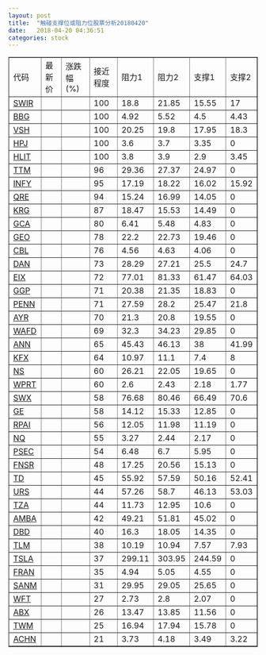 ```yaml
---
layout: post
title:  "触碰支撑位或阻力位股票分析20180420"
date:   2018-04-20 04:36:51
categories: stock
---
```

<script type="text/javascript">
var stockList = []
stockList.push('gb_swir');
stockList.push('gb_bbg');
stockList.push('gb_vsh');
stockList.push('gb_hpj');
stockList.push('gb_hlit');
stockList.push('gb_ttm');
stockList.push('gb_infy');
stockList.push('gb_qre');
stockList.push('gb_krg');
stockList.push('gb_gca');
stockList.push('gb_geo');
stockList.push('gb_cbl');
stockList.push('gb_dan');
stockList.push('gb_eix');
stockList.push('gb_ggp');
stockList.push('gb_penn');
stockList.push('gb_ayr');
stockList.push('gb_wafd');
stockList.push('gb_ann');
stockList.push('gb_kfx');
stockList.push('gb_ns');
stockList.push('gb_wprt');
stockList.push('gb_swx');
stockList.push('gb_ge');
stockList.push('gb_rpai');
stockList.push('gb_nq');
stockList.push('gb_psec');
stockList.push('gb_fnsr');
stockList.push('gb_td');
stockList.push('gb_urs');
stockList.push('gb_tza');
stockList.push('gb_amba');
stockList.push('gb_dbd');
stockList.push('gb_tlm');
stockList.push('gb_tsla');
stockList.push('gb_fran');
stockList.push('gb_sanm');
stockList.push('gb_wft');
stockList.push('gb_abx');
stockList.push('gb_twm');
stockList.push('gb_achn');
</script>
<table border="1">
 <tr>
 <td>代码</td>
 <td>最新价</td>
 <td>涨跌幅(%)</td>
 <td>接近程度</td>
 <td>阻力1</td>
 <td>阻力2</td>
 <td>支撑1</td>
 <td>支撑2</td>
</tr>
  <tr id="swir" class="green">
  <td><a href="http://stock.finance.sina.com.cn/usstock/quotes/SWIR.html" target="_blank">SWIR</a></td><td></td><td></td><td>100</td><td>18.8</td><td>21.85</td><td>15.55</td><td>17</td></tr>
  <tr id="bbg" class="red">
  <td><a href="http://stock.finance.sina.com.cn/usstock/quotes/BBG.html" target="_blank">BBG</a></td><td></td><td></td><td>100</td><td>4.92</td><td>5.52</td><td>4.5</td><td>4.43</td></tr>
  <tr id="vsh" class="green">
  <td><a href="http://stock.finance.sina.com.cn/usstock/quotes/VSH.html" target="_blank">VSH</a></td><td></td><td></td><td>100</td><td>20.25</td><td>19.8</td><td>17.95</td><td>18.3</td></tr>
  <tr id="hpj" class="red">
  <td><a href="http://stock.finance.sina.com.cn/usstock/quotes/HPJ.html" target="_blank">HPJ</a></td><td></td><td></td><td>100</td><td>3.6</td><td>3.7</td><td>3.35</td><td>0</td></tr>
  <tr id="hlit" class="red">
  <td><a href="http://stock.finance.sina.com.cn/usstock/quotes/HLIT.html" target="_blank">HLIT</a></td><td></td><td></td><td>100</td><td>3.8</td><td>3.9</td><td>2.9</td><td>3.45</td></tr>
  <tr id="ttm" class="green">
  <td><a href="http://stock.finance.sina.com.cn/usstock/quotes/TTM.html" target="_blank">TTM</a></td><td></td><td></td><td>96</td><td>29.36</td><td>27.37</td><td>24.97</td><td>0</td></tr>
  <tr id="infy" class="red">
  <td><a href="http://stock.finance.sina.com.cn/usstock/quotes/INFY.html" target="_blank">INFY</a></td><td></td><td></td><td>95</td><td>17.19</td><td>18.22</td><td>16.02</td><td>15.92</td></tr>
  <tr id="qre" class="red">
  <td><a href="http://stock.finance.sina.com.cn/usstock/quotes/QRE.html" target="_blank">QRE</a></td><td></td><td></td><td>94</td><td>15.24</td><td>16.99</td><td>14.05</td><td>0</td></tr>
  <tr id="krg" class="green">
  <td><a href="http://stock.finance.sina.com.cn/usstock/quotes/KRG.html" target="_blank">KRG</a></td><td></td><td></td><td>87</td><td>18.47</td><td>15.53</td><td>14.49</td><td>0</td></tr>
  <tr id="gca" class="green">
  <td><a href="http://stock.finance.sina.com.cn/usstock/quotes/GCA.html" target="_blank">GCA</a></td><td></td><td></td><td>80</td><td>6.41</td><td>5.48</td><td>4.83</td><td>0</td></tr>
  <tr id="geo" class="red">
  <td><a href="http://stock.finance.sina.com.cn/usstock/quotes/GEO.html" target="_blank">GEO</a></td><td></td><td></td><td>78</td><td>22.2</td><td>22.73</td><td>19.46</td><td>0</td></tr>
  <tr id="cbl" class="green">
  <td><a href="http://stock.finance.sina.com.cn/usstock/quotes/CBL.html" target="_blank">CBL</a></td><td></td><td></td><td>76</td><td>4.56</td><td>4.63</td><td>4.06</td><td>0</td></tr>
  <tr id="dan" class="green">
  <td><a href="http://stock.finance.sina.com.cn/usstock/quotes/DAN.html" target="_blank">DAN</a></td><td></td><td></td><td>73</td><td>28.29</td><td>27.21</td><td>25.5</td><td>24.7</td></tr>
  <tr id="eix" class="green">
  <td><a href="http://stock.finance.sina.com.cn/usstock/quotes/EIX.html" target="_blank">EIX</a></td><td></td><td></td><td>72</td><td>77.01</td><td>81.33</td><td>61.47</td><td>64.03</td></tr>
  <tr id="ggp" class="red">
  <td><a href="http://stock.finance.sina.com.cn/usstock/quotes/GGP.html" target="_blank">GGP</a></td><td></td><td></td><td>71</td><td>20.38</td><td>21.35</td><td>18.83</td><td>0</td></tr>
  <tr id="penn" class="red">
  <td><a href="http://stock.finance.sina.com.cn/usstock/quotes/PENN.html" target="_blank">PENN</a></td><td></td><td></td><td>71</td><td>27.59</td><td>28.2</td><td>25.47</td><td>21.8</td></tr>
  <tr id="ayr" class="green">
  <td><a href="http://stock.finance.sina.com.cn/usstock/quotes/AYR.html" target="_blank">AYR</a></td><td></td><td></td><td>70</td><td>21.3</td><td>20.8</td><td>19.55</td><td>0</td></tr>
  <tr id="wafd" class="red">
  <td><a href="http://stock.finance.sina.com.cn/usstock/quotes/WAFD.html" target="_blank">WAFD</a></td><td></td><td></td><td>69</td><td>32.3</td><td>34.23</td><td>29.85</td><td>0</td></tr>
  <tr id="ann" class="red">
  <td><a href="http://stock.finance.sina.com.cn/usstock/quotes/ANN.html" target="_blank">ANN</a></td><td></td><td></td><td>65</td><td>45.43</td><td>46.13</td><td>38</td><td>41.99</td></tr>
  <tr id="kfx" class="green">
  <td><a href="http://stock.finance.sina.com.cn/usstock/quotes/KFX.html" target="_blank">KFX</a></td><td></td><td></td><td>64</td><td>10.97</td><td>11.1</td><td>7.4</td><td>8</td></tr>
  <tr id="ns" class="red">
  <td><a href="http://stock.finance.sina.com.cn/usstock/quotes/NS.html" target="_blank">NS</a></td><td></td><td></td><td>60</td><td>26.21</td><td>22.05</td><td>19.65</td><td>0</td></tr>
  <tr id="wprt" class="red">
  <td><a href="http://stock.finance.sina.com.cn/usstock/quotes/WPRT.html" target="_blank">WPRT</a></td><td></td><td></td><td>60</td><td>2.6</td><td>2.43</td><td>2.18</td><td>1.77</td></tr>
  <tr id="swx" class="green">
  <td><a href="http://stock.finance.sina.com.cn/usstock/quotes/SWX.html" target="_blank">SWX</a></td><td></td><td></td><td>58</td><td>76.68</td><td>80.46</td><td>66.49</td><td>70.6</td></tr>
  <tr id="ge" class="red">
  <td><a href="http://stock.finance.sina.com.cn/usstock/quotes/GE.html" target="_blank">GE</a></td><td></td><td></td><td>58</td><td>14.12</td><td>15.33</td><td>12.85</td><td>0</td></tr>
  <tr id="rpai" class="green">
  <td><a href="http://stock.finance.sina.com.cn/usstock/quotes/RPAI.html" target="_blank">RPAI</a></td><td></td><td></td><td>56</td><td>12.05</td><td>11.98</td><td>11.19</td><td>0</td></tr>
  <tr id="nq" class="green">
  <td><a href="http://stock.finance.sina.com.cn/usstock/quotes/NQ.html" target="_blank">NQ</a></td><td></td><td></td><td>55</td><td>3.27</td><td>2.44</td><td>2.17</td><td>0</td></tr>
  <tr id="psec" class="red">
  <td><a href="http://stock.finance.sina.com.cn/usstock/quotes/PSEC.html" target="_blank">PSEC</a></td><td></td><td></td><td>54</td><td>6.48</td><td>6.7</td><td>5.95</td><td>0</td></tr>
  <tr id="fnsr" class="green">
  <td><a href="http://stock.finance.sina.com.cn/usstock/quotes/FNSR.html" target="_blank">FNSR</a></td><td></td><td></td><td>48</td><td>17.25</td><td>20.56</td><td>15.13</td><td>0</td></tr>
  <tr id="td" class="red">
  <td><a href="http://stock.finance.sina.com.cn/usstock/quotes/TD.html" target="_blank">TD</a></td><td></td><td></td><td>45</td><td>55.92</td><td>57.59</td><td>50.16</td><td>52.41</td></tr>
  <tr id="urs" class="green">
  <td><a href="http://stock.finance.sina.com.cn/usstock/quotes/URS.html" target="_blank">URS</a></td><td></td><td></td><td>44</td><td>57.26</td><td>58.7</td><td>46.13</td><td>53.03</td></tr>
  <tr id="tza" class="green">
  <td><a href="http://stock.finance.sina.com.cn/usstock/quotes/TZA.html" target="_blank">TZA</a></td><td></td><td></td><td>44</td><td>11.73</td><td>12.95</td><td>10.6</td><td>0</td></tr>
  <tr id="amba" class="red">
  <td><a href="http://stock.finance.sina.com.cn/usstock/quotes/AMBA.html" target="_blank">AMBA</a></td><td></td><td></td><td>42</td><td>49.21</td><td>51.81</td><td>45.02</td><td>0</td></tr>
  <tr id="dbd" class="red">
  <td><a href="http://stock.finance.sina.com.cn/usstock/quotes/DBD.html" target="_blank">DBD</a></td><td></td><td></td><td>40</td><td>16.3</td><td>18.05</td><td>14.35</td><td>0</td></tr>
  <tr id="tlm" class="green">
  <td><a href="http://stock.finance.sina.com.cn/usstock/quotes/TLM.html" target="_blank">TLM</a></td><td></td><td></td><td>38</td><td>10.19</td><td>10.94</td><td>7.57</td><td>7.93</td></tr>
  <tr id="tsla" class="green">
  <td><a href="http://stock.finance.sina.com.cn/usstock/quotes/TSLA.html" target="_blank">TSLA</a></td><td></td><td></td><td>37</td><td>299.11</td><td>303.95</td><td>244.59</td><td>0</td></tr>
  <tr id="fran" class="green">
  <td><a href="http://stock.finance.sina.com.cn/usstock/quotes/FRAN.html" target="_blank">FRAN</a></td><td></td><td></td><td>35</td><td>4.94</td><td>5.05</td><td>4.55</td><td>0</td></tr>
  <tr id="sanm" class="red">
  <td><a href="http://stock.finance.sina.com.cn/usstock/quotes/SANM.html" target="_blank">SANM</a></td><td></td><td></td><td>31</td><td>29.95</td><td>29.05</td><td>25.65</td><td>0</td></tr>
  <tr id="wft" class="red">
  <td><a href="http://stock.finance.sina.com.cn/usstock/quotes/WFT.html" target="_blank">WFT</a></td><td></td><td></td><td>27</td><td>2.73</td><td>2.8</td><td>2.07</td><td>0</td></tr>
  <tr id="abx" class="red">
  <td><a href="http://stock.finance.sina.com.cn/usstock/quotes/ABX.html" target="_blank">ABX</a></td><td></td><td></td><td>26</td><td>13.47</td><td>13.85</td><td>11.56</td><td>0</td></tr>
  <tr id="twm" class="green">
  <td><a href="http://stock.finance.sina.com.cn/usstock/quotes/TWM.html" target="_blank">TWM</a></td><td></td><td></td><td>25</td><td>16.94</td><td>17.94</td><td>15.78</td><td>0</td></tr>
  <tr id="achn" class="red">
  <td><a href="http://stock.finance.sina.com.cn/usstock/quotes/ACHN.html" target="_blank">ACHN</a></td><td></td><td></td><td>21</td><td>3.73</td><td>4.18</td><td>3.49</td><td>3.22</td></tr>
</table>
